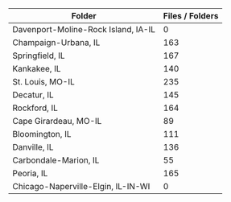 | Folder                              |   Files / Folders |
|-------------------------------------|-------------------|
| Davenport-Moline-Rock Island, IA-IL |                 0 |
| Champaign-Urbana, IL                |               163 |
| Springfield, IL                     |               167 |
| Kankakee, IL                        |               140 |
| St. Louis, MO-IL                    |               235 |
| Decatur, IL                         |               145 |
| Rockford, IL                        |               164 |
| Cape Girardeau, MO-IL               |                89 |
| Bloomington, IL                     |               111 |
| Danville, IL                        |               136 |
| Carbondale-Marion, IL               |                55 |
| Peoria, IL                          |               165 |
| Chicago-Naperville-Elgin, IL-IN-WI  |                 0 |